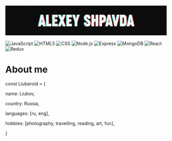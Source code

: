 ![Header](https://github.com/Liubaroid/Liubaroid/blob/main/assets/header.png)


![JavaScript](https://img.shields.io/badge/JavaScript-white?style=for-the-badge&logo=JavaScript&logoColor=E9D54D)
![HTML5](https://img.shields.io/badge/HTML5-white?style=for-the-badge&logo=HTML5&logoColor=blue)
![CSS](https://img.shields.io/badge/CSS-white?style=for-the-badge&logo=CSS3&logoColor=red)
![Node.js](https://img.shields.io/badge/Node.js-white?style=for-the-badge&logo=Node.js&logoColor=brightgreen)
![Express](https://img.shields.io/badge/Express-white?style=for-the-badge&logo=Express&logoColor=black)
![MongoDB](https://img.shields.io/badge/MongoDB-white?style=for-the-badge&logo=MongoDB&logoColor=brightgreen)
![React](https://img.shields.io/badge/React-white?style=for-the-badge&logo=React&logoColor=blue)
![Redux](https://img.shields.io/badge/Redux-white?style=for-the-badge&logo=Redux&logoColor=blueviolet)

# About me

const Liubaroid = {

  name: Liubov,

  country: Russia,

  languages: [ru, eng],

  hobbies: [photography, travelling, reading, art, fun],

}

